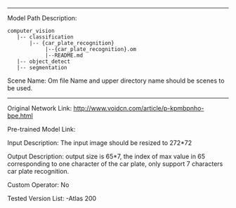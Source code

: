 *******************************************************************************
Model Path Description:
```
computer_vision
   |-- classification
       |-- {car_plate_recognition}
            |--{car_plate_recognition}.om
            |--README.md
   |-- object_detect
   |-- segmentation
```
Scene Name: Om file Name and upper directory name should be scenes to be used.
*******************************************************************************

Original Network Link:
http://www.voidcn.com/article/p-kpmbpnho-bpe.html

Pre-trained Model Link:


Input Description:
The input image should be resized to 272*72

Output Description:
output size is 65*7, the index of max value in 65 corresponding to one character of the car plate, only support 7 characters car plate recognition.

Custom Operator:
No

Tested Version List:
-Atlas 200

